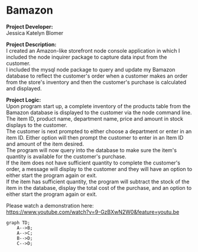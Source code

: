 # Bamazon

<strong>Project Developer:</strong> <br/>Jessica Katelyn Blomer  

<strong>Project Description:</strong> <br/>I created an Amazon-like storefront node console application in which I included the node inquirer package to capture data input from the customer. <br/> I included the mysql node package to query and update my Bamazon database to reflect the customer's order when a customer makes an order from the store's inventory and then the customer's purchase is calculated and displayed.

<strong>Project Logic:</strong> <br/>Upon program start up, a complete inventory of the products table from the Bamazon database is displayed to the customer via the node command line.<br/> The item ID, product name, department name, price and amount in stock displays to the customer.<br/>
The customer is next prompted to either choose a department or enter in an item ID. Either option will then prompt the customer to enter in an Item ID and amount of the item desired. <br/>The program will now query into the database to make sure the item's quantity is available for the customer's purchase. <br/> If the item does not have sufficient quantity to complete the customer's order, a message will display to the customer and they will have an option to either start the program again or exit.<br/> If the item has sufficient quantity, the program will subtract the stock of the item in the database, display the total cost of the purchase, and an option to either start the program again or exit.

Please watch a demonstration here:  
https://www.youtube.com/watch?v=9-GzBXwN2W0&feature=youtu.be


```mermaid
graph TD;
    A-->B;
    A-->C;
    B-->D;
    C-->D;
```

